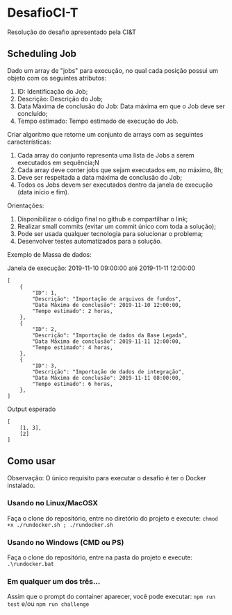 # DesafioCI-T
Resolução do desafio apresentado pela CI&amp;T

## Scheduling Job

Dado um array de "jobs" para execução, no qual cada posição possui um objeto com os seguintes atributos:

1) ID: Identificação do Job;
2) Descrição: Descrição do Job;
3) Data Máxima de conclusão do Job: Data máxima em que o Job deve ser concluído;
4) Tempo estimado: Tempo estimado de execução do Job.

Criar algoritmo que retorne um conjunto de arrays com as seguintes características:

1) Cada array do conjunto representa uma lista de Jobs a serem executados em sequência;N
2) Cada array deve conter jobs que sejam executados em, no máximo, 8h;
3) Deve ser respeitada a data máxima de conclusão do Job;
4) Todos os Jobs devem ser executados dentro da janela de execução (data início e fim).

Orientações:

1) Disponibilizar o código final no github e compartilhar o link;
2) Realizar small commits (evitar um commit único com toda a solução);
3) Pode ser usada qualquer tecnologia para solucionar o problema;
4) Desenvolver testes automatizados para a solução.

Exemplo de Massa de dados:

Janela de execução: 2019-11-10 09:00:00 até 2019-11-11 12:00:00
```
[
    {
        "ID": 1,
        "Descrição": "Importação de arquivos de fundos",
        "Data Máxima de conclusão": 2019-11-10 12:00:00,
        "Tempo estimado": 2 horas,
    },
    {
        "ID": 2,
        "Descrição": "Importação de dados da Base Legada",
        "Data Máxima de conclusão": 2019-11-11 12:00:00,
        "Tempo estimado": 4 horas,
    },
    {
        "ID": 3,
        "Descrição": "Importação de dados de integração",
        "Data Máxima de conclusão": 2019-11-11 08:00:00,
        "Tempo estimado": 6 horas,
    },
]
```
Output esperado
```
[
    [1, 3],
    [2]
]
```

## Como usar 

Observação: O único requisito para executar o desafio é ter o Docker instalado.

### Usando no Linux/MacOSX

Faça o clone do repositório, entre no diretório do projeto e execute: ```chmod +x ./rundocker.sh ; ./rundocker.sh```

### Usando no Windows (CMD ou PS)

Faça o clone do repositório, entre na pasta do projeto e execute: ```.\rundocker.bat```

### Em qualquer um dos três...

Assim que o prompt do container aparecer, você pode executar: ```npm run test``` e/ou ```npm run challenge```
